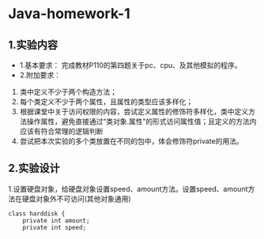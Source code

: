 # Java-homework-1
## 1.实验内容
- 1.基本要求： 完成教材P110的第四题关于pc、cpu、及其他模拟的程序。
- 2.附加要求：
 1. 类中定义不少于两个构造方法；
 2. 每个类定义不少于两个属性，且属性的类型应该多样化；
 3. 根据课堂中关于访问权限的内容，尝试定义属性的修饰符多样化，类中定义方法操作属性，避免直接通过“类对象.属性”的形式访问属性值；且定义的方法内应该有符合常理的逻辑判断
 4. 尝试把本次实验的多个类放置在不同的包中，体会修饰符private的用法。
 ## 2.实验设计
1.设置硬盘对象，给硬盘对象设置speed、amount方法。设置speed、amount方法在硬盘对象外不可访问(其他对象通用)
```
class harddisk {
    private int amount;
    private int speed;
```
